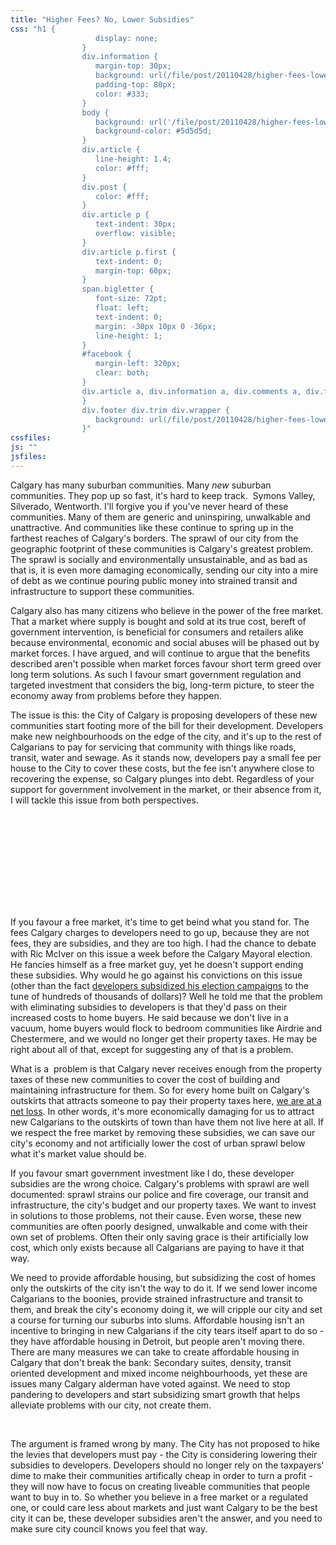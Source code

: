 ```yaml
---
title: "Higher Fees? No, Lower Subsidies"
css: "h1 {
                   display: none;
                }
                div.information {
                   margin-top: 30px;
                   background: url(/file/post/20110428/higher-fees-lower-subsidies/title.png) no-repeat left top;
                   padding-top: 80px;
                   color: #333;
                }
                body {
                   background: url('/file/post/20110428/higher-fees-lower-subsidies/background.jpg') no-repeat 50% 48px #5d5d5d;
                   background-color: #5d5d5d;
                }
                div.article {
                   line-height: 1.4;
                   color: #fff;
                }
                div.post {
                   color: #fff;
                }
                div.article p {
                   text-indent: 30px;
                   overflow: visible;
                }
                div.article p.first {
                   text-indent: 0;
                   margin-top: 60px;
                }
                span.bigletter {
                   font-size: 72pt;
                   float: left;
                   text-indent: 0;
                   margin: -30px 10px 0 -36px;
                   line-height: 1;
                }
                #facebook {
                   margin-left: 320px;
                   clear: both;
                }
                div.article a, div.information a, div.comments a, div.footer a {
                }
                div.footer div.trim div.wrapper {
                   background: url(/file/post/20110428/higher-fees-lower-subsidies/skyline_dark.png) no-repeat center bottom;
                }"
cssfiles:
js: ""
jsfiles:
---
```

<p class="double three first column"><span class="bigletter">C</span>algary has many suburban communities. Many <em>new</em>&nbsp;suburban communities. They pop up so fast, it's hard to keep track. &nbsp;Symons Valley, Silverado, Wentworth. I'll forgive you if you've never heard of these communities. Many of them are generic and uninspiring, unwalkable and unattractive. And communities like these continue to spring up in the farthest reaches of Calgary's borders. The sprawl of our city from the geographic footprint of these communities is Calgary's greatest problem. The sprawl is socially and environmentally unsustainable, and as bad as that is, it is even more damaging economically, sending our city into a mire of debt as we continue pouring public money into strained transit and infrastructure to support these communities.</p>
<p class="double three column">Calgary also has many citizens who believe in the power of the free market. That a market where supply is bought and sold at its true cost, bereft of government intervention, is beneficial for consumers and retailers alike because environmental, economic and social abuses will be phased out by market forces. I have argued, and will continue to argue that the benefits described aren't possible when market forces favour short term greed over long term solutions. As such I favour smart government regulation and targeted investment that considers the big, long-term picture, to steer the economy away from problems before they happen.</p>
<p class="double three column">The issue is this: the City of Calgary is proposing developers of these new communities start footing more of the bill for their development. Developers make new neighbourhoods on the edge of the city, and it's up to the rest of Calgarians to pay for servicing that community with things like roads, transit, water and sewage. As it stands now, developers pay a small fee per house to the City to cover these costs, but the fee isn't anywhere close to recovering the expense, so Calgary plunges into debt. Regardless of your support for government involvement in the market, or their absence from it, I will tackle this issue from both perspectives.</p>
<div class="spacer" style="height: 150px;"><img src="/file/post/20110428/higher-fees-lower-subsidies/choices.png" alt="" /></div>
<div class="triple leftedge left">
<p class="double">If you favour a free market, it's time to get beind what you stand for. The fees Calgary charges to developers need to go up, because they are not fees, they are subsidies, and they are too high. I had the chance to debate with Ric McIver on this issue a week before the Calgary Mayoral election. He fancies himself as a free market guy, yet he doesn't support ending these subsidies. Why would he go against his convictions on this issue (other than the fact <a href="http://www.ricmciver.ca/wp-content/uploads/2010/09/McIver-Campaign-Contributions-18Oct2007-to-24Sept2007.pdf">developers subsidized his election campaigns</a> to the tune of hundreds of thousands of dollars)? Well he told me that the problem with eliminating subsidies to developers is that they'd pass on their increased costs to home buyers. He said because we don't live in a vacuum, home buyers would flock to bedroom communities like Airdrie and Chestermere, and we would no longer get their property taxes. He may be right about all of that, except for suggesting any of that is a problem.</p>
<p class="double">What is a &nbsp;problem is that Calgary never receives enough from the property taxes of these new communities to cover the cost of building and maintaining infrastructure for them. So for every home built on Calgary's outskirts that attracts someone to pay their property taxes here, <a href="http://www.ffwdweekly.com/article/news-views/news/15-billion-reasons-to-talk-about-subsidizing-sprawl-6361/">we are at a net loss</a>. In other words, it's more economically damaging for us to attract new Calgarians to the outskirts of town than have them not live here at all. If we respect the free market by removing these subsidies, we can save our city's economy and not artificially lower the cost of urban sprawl below what it's market value should be.</p>
</div>
<div class="triple rightedge left">
<p class="two double">If you favour smart government investment like I do, these developer subsidies are the wrong choice. Calgary's problems with sprawl are well documented: sprawl strains our police and fire coverage, our transit and infrastructure, the city's budget and our property taxes. We want to invest in solutions to those problems, not their cause. Even worse, these new communities are often poorly designed, unwalkable and come with their own set of problems. Often their only saving grace is their artificially low cost, which only exists because all Calgarians are paying to have it that way.</p>
<p class="two double">We need to provide affordable housing, but subsidizing the cost of homes only the outskirts of the city isn't the way to do it. If we send lower income Calgarians to the boonies, provide strained infrastructure and transit to them, and break the city's economy doing it, we will cripple our city and set a course for turning our suburbs into slums. Affordable housing isn't an incentive to bringing in new Calgarians if the city tears itself apart to do so - they have affordable housing in Detroit, but people aren't moving there. There are many measures we can take to create affordable housing in Calgary that don't break the bank: Secondary suites, density, transit oriented development and mixed income neighbourhoods, yet these are issues many Calgary alderman have voted against. We need to stop pandering to developers and start subsidizing smart growth that helps alleviate problems with our city, not create them.</p>
</div>
<div class="spacer">&nbsp;</div>
<p class="double three first column"><span class="bigletter">T</span>he argument is framed wrong by many. The City has not proposed to hike the levies that developers must pay -&nbsp;the City is considering lowering their subsidies to developers. Developers should no longer rely on the taxpayers' dime to make their communities artifically cheap in order to turn a profit - they will now have to focus on creating liveable communities that people want to buy in to. So whether you believe in a free market or a regulated one, or could care less about markets and just want Calgary to be the best city it can be, these developer subsidies aren't the answer, and you need to make sure city council knows you feel that way.</p>